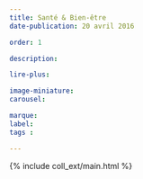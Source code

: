 ```yaml
---
title: Santé & Bien-être
date-publication: 20 avril 2016

order: 1

description: 

lire-plus: 

image-miniature: 
carousel: 

marque: 
label:
tags : 

---
```


<!-- ******************************** -->
<!-- **** intro rayon **** -->



<!-- **** fin intro rayon ********* -->
<!-- ****************************** -->
<!--fin-excerpt-->

{% include coll_ext/main.html %}

